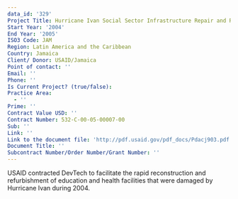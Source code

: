 ```yaml
---
data_id: '329'
Project Title: Hurricane Ivan Social Sector Infrastructure Repair and Reconstruction
Start Year: '2004'
End Year: '2005'
ISO3 Code: JAM
Region: Latin America and the Caribbean
Country: Jamaica
Client/ Donor: USAID/Jamaica
Point of contact: ''
Email: ''
Phone: ''
Is Current Project? (true/false): 
Practice Area:
  - ''
Prime: ''
Contract Value USD: ''
Contract Number: 532-C-00-05-00007-00
Sub: ''
Link: ''
Link to the document file: 'http://pdf.usaid.gov/pdf_docs/Pdacj903.pdf'
Document Title: ''
Subcontract Number/Order Number/Grant Number: ''
---
```


USAID contracted DevTech to facilitate the rapid reconstruction and refurbishment of education and health facilities that were damaged by Hurricane Ivan during 2004.